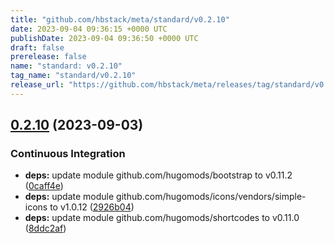 ```yaml
---
title: "github.com/hbstack/meta/standard/v0.2.10"
date: 2023-09-04 09:36:15 +0000 UTC
publishDate: 2023-09-04 09:36:50 +0000 UTC
draft: false
prerelease: false
name: "standard: v0.2.10"
tag_name: "standard/v0.2.10"
release_url: "https://github.com/hbstack/meta/releases/tag/standard/v0.2.10"
---
```


## [0.2.10](https://github.com/hbstack/meta/compare/standard/v0.2.9...standard/v0.2.10) (2023-09-03)


### Continuous Integration

* **deps:** update module github.com/hugomods/bootstrap to v0.11.2 ([0caff4e](https://github.com/hbstack/meta/commit/0caff4e477585c9c717d20e42151c3acdc11c315))
* **deps:** update module github.com/hugomods/icons/vendors/simple-icons to v1.0.12 ([2926b04](https://github.com/hbstack/meta/commit/2926b043a7d6271cb70836d60a5656088d8f342a))
* **deps:** update module github.com/hugomods/shortcodes to v0.11.0 ([8ddc2af](https://github.com/hbstack/meta/commit/8ddc2af3d9477b9ccfd1dcf0be9279c8abf889ca))
